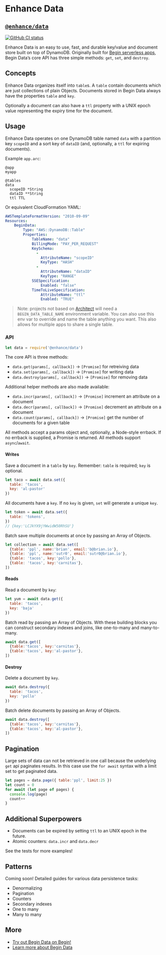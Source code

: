 # Enhance Data
## [`@enhance/data`](https://www.npmjs.com/package/@enhance/data)

[![GitHub CI status](https://github.com/enhance-dev/enhance-data/workflows/Node%20CI/badge.svg)](https://github.com/enhance-dev/enhance-data/actions?query=workflow%3A%22Node+CI%22)

Enhance Data is an easy to use, fast, and durable key/value and document store built on top of DynamoDB. Originally built for [Begin serverless apps](https://begin.com), Begin Data’s core API has three simple methods: `get`, `set`, and `destroy`.

## Concepts

Enhance Data organizes itself into `table`s. A `table` contain documents which are just collections of plain Objects. Documents stored in Begin Data always have the properties `table` and `key`.

Optionally a document can also have a `ttl` property with a UNIX epoch value representing the expiry time for the document.

## Usage

Enhance Data operates on one DynamoDB table named `data` with a partition key `scopeID` and a sort key of `dataID` (and, optionally, a `ttl` for expiring documents).

Example `app.arc`:

```
@app
myapp

@tables
data
  scopeID *String
  dataID **String
  ttl TTL
```

Or equivalent CloudFormation YAML:

```yaml
AWSTemplateFormatVersion: "2010-09-09"
Resources:
    BeginData:
        Type: "AWS::DynamoDB::Table"
        Properties:
            TableName: "data"
            BillingMode: "PAY_PER_REQUEST"
            KeySchema:
              -
                AttributeName: "scopeID"
                KeyType: "HASH"
              -
                AttributeName: "dataID"
                KeyType: "RANGE"
            SSESpecification:
                Enabled: "false"
            TimeToLiveSpecification:
                AttributeName: "ttl"
                Enabled: "TRUE"
```

> Note: projects not based on [Architect](https://arc.codes) will need a `BEGIN_DATA_TABLE_NAME` environment variable. You can also use this env var to override and name the table anything you want. This also allows for multiple apps to share a single table.

### API

```javascript
let data = require('@enhance/data')
```

The core API is three methods:

- `data.get(params[, callback])` → `[Promise]` for retreiving data
- `data.set(params[, callback])` → `[Promise]` for writing data
- `data.destroy(params[, callback])` → `[Promise]` for removing data

Additional helper methods are also made available:

- `data.incr(params[, callback])` → `[Promise]` increment an attribute on a document
- `data.decr(params[, callback])` → `[Promise]` decrement an attribute on a document
- `data.count(params[, callback])` → `[Promise]` get the number of documents for a given table

All methods accept a params object and, optionally, a Node-style errback. If no errback is supplied, a Promise is returned. All methods support `async`/`await`.

#### Writes

Save a document in a `table` by `key`. Remember: `table` is required; `key` is optional.

```javascript
let taco = await data.set({
  table: 'tacos',
  key: 'al-pastor'
})
```

All documents have a `key`. If no `key` is given, `set` will generate a unique `key`.

```javascript
let token = await data.set({
  table: 'tokens',
})
// {key:'LCJkYX9jYWwidW50RhSU'}
```

Batch save multiple documents at once by passing an Array of Objects.

```javascript
let collection = await data.set([
  {table: 'ppl', name:'brian', email:'b@brian.io'},
  {table: 'ppl', name:'sutr0', email:'sutr0@brian.io'},
  {table: 'tacos', key:'pollo'},
  {table: 'tacos', key:'carnitas'},
])
```

#### Reads

Read a document by `key`:

```javascript
let yum = await data.get({
  table: 'tacos',
  key: 'baja'
})
```

Batch read by passing an Array of Objects. With these building blocks you can construct secondary indexes and joins, like one-to-many and many-to-many.

```javascript
await data.get([
  {table:'tacos', key:'carnitas'},
  {table:'tacos', key:'al-pastor'},
])
```

#### Destroy

Delete a document by `key`.

```javascript
await data.destroy({
  table: 'tacos',
  key: 'pollo'
})
```

Batch delete documents by passing an Array of Objects.

```javascript
await data.destroy([
  {table:'tacos', key:'carnitas'},
  {table:'tacos', key:'al-pastor'},
])
```

## Pagination

Large sets of data can not be retrieved in one call because the underlying `get` api paginates results.
In this case use the `for await` syntax with a limit set to get paginated data.

```javascript
let pages = data.page({ table:'ppl', limit:25 })
let count = 0
for await (let page of pages) {
  console.log(page)
  count++
}
```

## Additional Superpowers

- Documents can be expired by setting `ttl` to an UNIX epoch in the future.
- Atomic counters: `data.incr` and `data.decr`

See the tests for more examples!

## Patterns

Coming soon! Detailed guides for various data persistence tasks:

- Denormalizing
- Pagination
- Counters
- Secondary indexes
- One to many
- Many to many

## More

- [Try out Begin Data on Begin!](https://begin.com)
- [Learn more about Begin Data](https://docs.begin.com/en/data/begin-data/)
